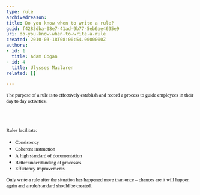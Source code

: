 ```yaml
---
type: rule
archivedreason: 
title: Do you know when to write a rule?
guid: f4283dba-08e7-41ad-9b77-5eb6ae4695e9
uri: do-you-know-when-to-write-a-rule
created: 2010-03-18T08:00:54.0000000Z
authors:
- id: 1
  title: Adam Cogan
- id: 4
  title: Ulysses Maclaren
related: []

---
```




  <p style="margin&#58;0cm 0cm 0pt;">
    <span style="color&#58;black;">
      <font face="Verdana">
        <font size="2">The purpose of a rule is to effectively establish and record a process to guide employees in their day to day activities. </font>
      </font>
    </span>
  </p>

<br><excerpt class='endintro'></excerpt><br>

  <p>
    <span style="color&#58;black;">
      <font face="Verdana">
        <font size="2">
          <font face="Verdana">
            <font size="2">Rules facilitate&#58;</font> </font>
        </font>
      </font>
    </span>
  </p>
<ul>
    <li><span style="color&#58;black;"><font face="Verdana"><font size="2">Consistency
    <li><span style="color&#58;black;"><font face="Verdana"><font size="2">Coherent instruction
    <li><span style="color&#58;black;"><font face="Verdana"><font size="2">A&#160;high standard of documentation
    <li><span style="color&#58;black;"><font face="Verdana"><font size="2">Better understanding of processes</font></font></span></li>
    <li><span style="color&#58;black;"><font face="Verdana"><font size="2"><span style="color&#58;black;"><font size="2"><font face="Verdana">Efficiency improvements</font></font></span> </font></font></span></li>
    </font></font></span></li>
    </font></font></span></li>
    </font></font></span></li>
</ul>
<p style="margin&#58;0cm 0cm 0pt;"><span style="color&#58;black;"><font size="2"><font face="Verdana">Only write a rule after the situation has happened more than once – chances are it will happen again and a rule/standard should be created.</font></font></span></p>



